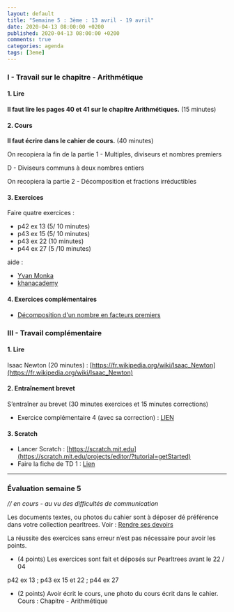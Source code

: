 ```yaml
---
layout: default
title: "Semaine 5 : 3ème : 13 avril - 19 avril"
date: 2020-04-13 08:00:00 +0200
published: 2020-04-13 08:00:00 +0200
comments: true
categories: agenda
tags: [3eme]
---
```


### I - Travail sur le chapitre - Arithmétique

#### 1. Lire

**Il faut lire les pages 40 et 41 sur le chapitre Arithmétiques.** (15 minutes)

#### 2. Cours

**Il faut écrire dans le cahier de cours.** (40 minutes)

On recopiera la fin de la partie 1  - Multiples, diviseurs et nombres premiers

D - Diviseurs communs à deux nombres entiers

On recopiera la partie 2  - Décomposition et fractions irréductibles

<!--more-->

#### 3. Exercices

Faire quatre exercices :

* p42 ex 13 (5/ 10 minutes)
* p43 ex 15 (5/ 10 minutes)
* p43 ex 22 (10 minutes)
* p44 ex 27 (5 /10 minutes)

aide : 
* [Yvan Monka](https://www.maths-et-tiques.fr/index.php/cours-maths/niveau-troisieme#6)
* [khanacademy](https://fr.khanacademy.org/math/cycle-4-v2/xd933de08ca5f2cb4:nombres-et-calculs-diviseurs-et-multiples)

#### 4. Exercices complémentaires

* [Décomposition d'un nombre en facteurs premiers](https://fr.khanacademy.org/math/cycle-4-v2/xd933de08ca5f2cb4:nombres-et-calculs-diviseurs-et-multiples/xd933de08ca5f2cb4:tion-d-un-nombre-en-produit-de-facteurs-premiers/e/prime_factorization?modal=1)


### III - Travail complémentaire

#### 1. Lire

Isaac Newton (20 minutes) : [https://fr.wikipedia.org/wiki/Isaac_Newton](https://fr.wikipedia.org/wiki/Isaac_Newton)

#### 2. Entraînement brevet

S’entraîner au brevet (30 minutes exercices et 15 minutes corrections)

* Exercice complémentaire 4 (avec sa correction) : [LIEN](/assets/doc/3eme/S5/3c4-bb4.pdf)

#### 3. Scratch

* Lancer Scratch : [https://scratch.mit.edu](https://scratch.mit.edu/projects/editor/?tutorial=getStarted)
* Faire la fiche de TD 1 : [Lien](/assets/doc/3eme/S5/scratch-td1.pdf)



--------------------------------------

### Évaluation semaine 5

*// en cours - au vu des difficultés de communication*

Les documents textes, ou photos du cahier sont à déposer dé préférence dans votre collection pearltrees. Voir : [Rendre ses devoirs](/rendu/)

La réussite des exercices sans erreur n’est pas nécessaire pour avoir les points.

* (4 points) Les exercices sont fait et déposés sur Pearltrees avant le 22 / 04

p42 ex 13 ; p43 ex 15 et 22 ; p44 ex 27

* (2 points) Avoir écrit le cours, une photo du cours écrit dans le cahier. Cours : Chapitre - Arithmétique
